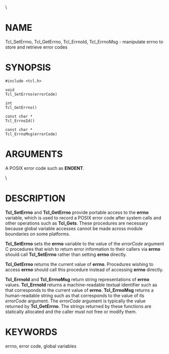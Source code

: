 \

# NAME

Tcl_SetErrno, Tcl_GetErrno, Tcl_ErrnoId, Tcl_ErrnoMsg - manipulate errno
to store and retrieve error codes

# SYNOPSIS

    #include <tcl.h>

    void
    Tcl_SetErrno(errorCode)

    int
    Tcl_GetErrno()

    const char *
    Tcl_ErrnoId()

    const char *
    Tcl_ErrnoMsg(errorCode)

# ARGUMENTS

A POSIX error code such as **ENOENT**.

\

# DESCRIPTION

**Tcl_SetErrno** and **Tcl_GetErrno** provide portable access to the
**errno** variable, which is used to record a POSIX error code after
system calls and other operations such as **Tcl_Gets**. These procedures
are necessary because global variable accesses cannot be made across
module boundaries on some platforms.

**Tcl_SetErrno** sets the **errno** variable to the value of the
*errorCode* argument C procedures that wish to return error information
to their callers via **errno** should call **Tcl_SetErrno** rather than
setting **errno** directly.

**Tcl_GetErrno** returns the current value of **errno**. Procedures
wishing to access **errno** should call this procedure instead of
accessing **errno** directly.

**Tcl_ErrnoId** and **Tcl_ErrnoMsg** return string representations of
**errno** values. **Tcl_ErrnoId** returns a machine-readable textual
identifier such as that corresponds to the current value of **errno**.
**Tcl_ErrnoMsg** returns a human-readable string such as that
corresponds to the value of its *errorCode* argument. The *errorCode*
argument is typically the value returned by **Tcl_GetErrno**. The
strings returned by these functions are statically allocated and the
caller must not free or modify them.

# KEYWORDS

errno, error code, global variables
